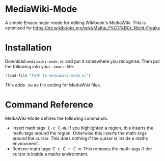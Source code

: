 # MediaWiki-Mode
A simple Emacs major mode for editing Wikibook's MediaWiki. This is optimised for https://de.wikibooks.org/wiki/Mathe_f%C3%BCr_Nicht-Freaks

# Installation
Download `mediawiki-mode.el` and put it somewhere you recognise. Then put the
following into your `.emacs`-file:
```lisp
(load-file "Path to mediawiki-mode.el")
```

This adds `.mw` as file ending for MediaWiki files.

# Command Reference
MediaWiki-Mode defines the following commands:

* Insert math tags: <kbd>C-c C-m</kbd>. If you highlighted a region, this
  inserts the math-tags around the region. Otherwise this inserts the
  math-tags around the cursor. This does nothing if the cursor is inside a
  maths environment.
* Remove math tags: <kbd>C-c C-r C-m</kbd>. This removes the math-tags if the
  cursor is inside a maths environment.
